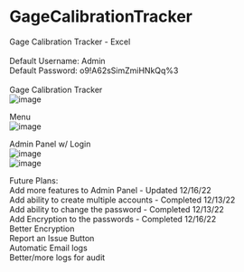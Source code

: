 # GageCalibrationTracker
Gage Calibration Tracker - Excel<br>
<br>
Default Username: Admin<br>
Default Password: o9!A62sSimZmiHNkQq%3<br>
<br>
Gage Calibration Tracker<br>
![image](https://user-images.githubusercontent.com/40654995/206725555-ae8a3414-89f1-4cf7-b15b-cf3b9d1ae7bb.png)

Menu<br>
![image](https://user-images.githubusercontent.com/40654995/206725653-8fa849ca-a709-4174-be44-387fe06f92c7.png)

Admin Panel w/ Login<br>
![image](https://user-images.githubusercontent.com/40654995/206725716-1fca4fb7-233f-4cac-9019-26263d0e763b.png)
<br>
![image](https://user-images.githubusercontent.com/40654995/206725776-5d5ab0e9-49ff-4d43-971b-2b58035172c2.png)


Future Plans:<br>
Add more features to Admin Panel - Updated 12/16/22<br>
Add ability to create multiple accounts - Completed 12/13/22<br>
Add ability to change the password - Completed 12/13/22<br>
Add Encryption to the passwords - Completed 12/16/22<br>
Better Encryption<br>
Report an Issue Button<br>
Automatic Email logs<br>
Better/more logs for audit<br>
<br>
